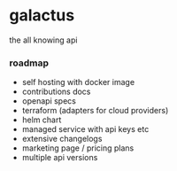 # galactus

the all knowing api

### roadmap

- self hosting with docker image
- contributions docs
- openapi specs
- terraform (adapters for cloud providers)
- helm chart
- managed service with api keys etc
- extensive changelogs
- marketing page / pricing plans
- multiple api versions
